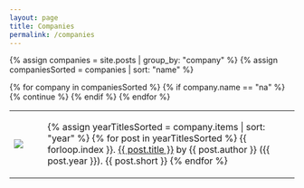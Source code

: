 ```yaml
---
layout: page
title: Companies
permalink: /companies
---
```


{% assign companies = site.posts | group_by: "company" %}
{% assign companiesSorted = companies | sort: "name" %}

<table class="project-table">
  <tbody>
    {% for company in companiesSorted %}
      {% if company.name == "na" %}
          {% continue %}
      {% endif %}
      <tr>
        <td class="project-cell-left">
          <img src="{{ site.github.url }}/assets/img/companies/{{ company.name | downcase }}.jpg" class="company-logo"/>
        </td>
        <td class="project-cell-right">
          <ul>
        {% assign yearTitlesSorted = company.items | sort: "year" %}
        {% for post in yearTitlesSorted %}
          {{ forloop.index }}. <a href="{{ post.url }}">{{ post.title }}</a> by {{ post.author }} ({{ post.year }}).
          <span class="project-description">{{ post.short }}</span>
        {% endfor %}
      </ul>
        </td>
      </tr>
    {% endfor %}
  </tbody>
</table>